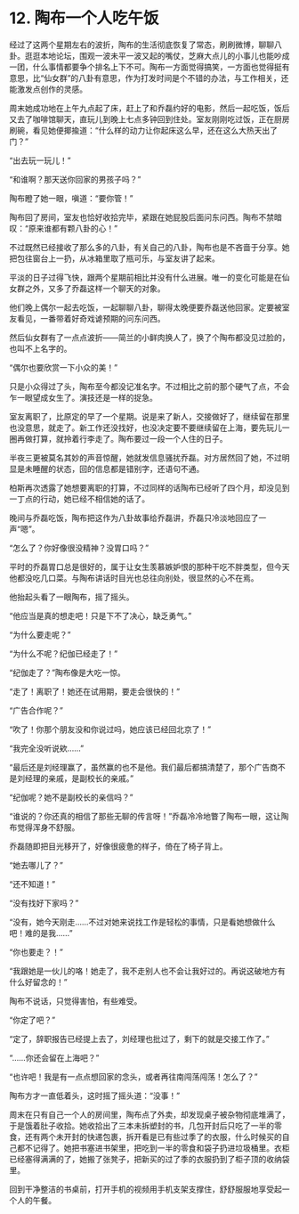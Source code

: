 # 12. 陶布一个人吃午饭

经过了这两个星期左右的波折，陶布的生活彻底恢复了常态，刷刷微博，聊聊八卦。逛逛本地论坛，围观一波未平一波又起的嘴仗，芝麻大点儿的小事儿也能吵成一团，什么事情都要争个排名上下不可。陶布一方面觉得搞笑，一方面也觉得挺有意思，比“仙女群”的八卦有意思，作为打发时间是个不错的办法，与工作相关，还能激发点创作的灵感。

周末她成功地在上午九点起了床，赶上了和乔磊约好的电影，然后一起吃饭，饭后又去了咖啡馆聊天，直玩儿到晚上七点多钟回到住处。室友刚刚吃过饭，正在厨房刷碗，看见她便揶揄道：“什么样的动力让你起床这么早，还在这么大热天出了门？”

“出去玩一玩儿！”

“和谁啊？那天送你回家的男孩子吗？”

陶布瞪了她一眼，嗔道：“要你管！”

陶布回了房间，室友也恰好收拾完毕，紧跟在她屁股后面问东问西。陶布不禁暗叹：“原来谁都有颗八卦的心！”

不过既然已经接收了那么多的八卦，有关自己的八卦，陶布也是不吝啬于分享。她把包往窗台上一扔，从冰箱里取了瓶可乐，与室友讲了起来。

平淡的日子过得飞快，跟两个星期前相比并没有什么进展。唯一的变化可能是在仙女群之外，又多了乔磊这样一个聊天的对象。

他们晚上偶尔一起去吃饭，一起聊聊八卦，聊得太晚便要乔磊送他回家。定要被室友看见，一番带着好奇戏谑预期的问东问西。

然后仙女群有了一点点波折——简兰的小鲜肉换人了，换了个陶布都没见过脸的，也叫不上名字的。

“偶尔也要欣赏一下小众的美！”

只是小众得过了头，陶布至今都没记准名字。不过相比之前的那个硬气了点，不会乍一眼望成女生了。演技还是一样的捉急。

室友离职了，比原定的早了一个星期。说是来了新人，交接做好了，继续留在那里也没意思，就走了。新工作还没找好，也没决定要不要继续留在上海，要先玩儿一圈再做打算，就拎着行李走了。陶布要过一段一个人住的日子。

半夜三更被莫名其妙的声音惊醒，她就发信息骚扰乔磊。对方居然回了她，不过明显是未睡醒的状态，回的信息都是错别字，还语句不通。

柏斯再次透露了她想要离职的打算，不过同样的话陶布已经听了四个月，却没见到一丁点的行动，她已经不相信她的话了。

晚间与乔磊吃饭，陶布把这作为八卦故事给乔磊讲，乔磊只冷淡地回应了一声“嗯”。

“怎么了？你好像很没精神？没胃口吗？”

平时的乔磊胃口总是很好的，属于让女生羡慕嫉妒恨的那种干吃不胖类型，但今天他都没吃几口菜。与陶布讲话时目光也总往向别处，很显然的心不在焉。

他抬起头看了一眼陶布，摇了摇头。

“他应当是真的想走吧！只是下不了决心，缺乏勇气。”

“为什么要走呢？”

“为什么不呢？纪伽已经走了！”

“纪伽走了？”陶布像是大吃一惊。

“走了！离职了！她还在试用期，要走会很快的！”

“广告合作呢？”

“吹了！你那个朋友没和你说过吗，她应该已经回北京了！”

“我完全没听说欸……”

“最后还是刘经理赢了，虽然赢的也不是他。我们最后都搞清楚了，那个广告商不是刘经理的亲戚，是副校长的亲戚。”

“纪伽呢？她不是副校长的亲信吗？”

“谁说的？你还真的相信了那些无聊的传言呀！”乔磊冷冷地瞥了陶布一眼，这让陶布觉得浑身不舒服。

乔磊随即把目光移开了，好像很疲惫的样子，倚在了椅子背上。

“她去哪儿了？”

“还不知道！”

“没有找好下家吗？”

“没有，她今天刚走……不过对她来说找工作是轻松的事情，只是看她想做什么吧！难的是我……”

“你也要走？！”

“我跟她是一伙儿的咯！她走了，我不走别人也不会让我好过的。再说这破地方有什么好留念的！”

陶布不说话，只觉得害怕，有些难受。

“你定了吧？”

“定了，辞职报告已经提上去了，刘经理也批过了，剩下的就是交接工作了。”

“……你还会留在上海吧？”

“也许吧！我是有一点点想回家的念头，或者再往南闯荡闯荡！怎么了？”

陶布方才一直低着头，这时摇了摇头道：“没事！”

周末在只有自己一个人的房间里，陶布点了外卖，却发现桌子被杂物彻底堆满了，于是饿着肚子收拾。她收拾出了三本未拆塑封的书，几包开封后只吃了一半的零食，还有两个未开封的快递包裹，拆开看是已有些过季了的衣服，什么时候买的自己都不记得了。她把书塞进书架里，把吃到一半的零食和袋子扔进垃圾桶里。衣柜已经塞得满满的了，她搬了张凳子，把新买的过了季的衣服扔到了柜子顶的收纳袋里。

回到干净整洁的书桌前，打开手机的视频用手机支架支撑住，舒舒服服地享受起一个人的午餐。
